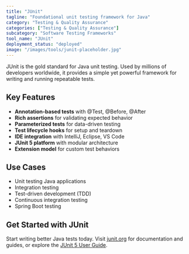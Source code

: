 ```yaml
---
title: "JUnit"
tagline: "Foundational unit testing framework for Java"
category: "Testing & Quality Assurance"
categories: ["Testing & Quality Assurance"]
subcategory: "Software Testing Frameworks"
tool_name: "JUnit"
deployment_status: "deployed"
image: "/images/tools/junit-placeholder.jpg"
---
```

JUnit is the gold standard for Java unit testing. Used by millions of developers worldwide, it provides a simple yet powerful framework for writing and running repeatable tests.

## Key Features

- **Annotation-based tests** with @Test, @Before, @After
- **Rich assertions** for validating expected behavior
- **Parameterized tests** for data-driven testing
- **Test lifecycle hooks** for setup and teardown
- **IDE integration** with IntelliJ, Eclipse, VS Code
- **JUnit 5 platform** with modular architecture
- **Extension model** for custom test behaviors

## Use Cases

- Unit testing Java applications
- Integration testing
- Test-driven development (TDD)
- Continuous integration testing
- Spring Boot testing

## Get Started with JUnit

Start writing better Java tests today. Visit [junit.org](https://junit.org/junit5/) for documentation and guides, or explore the [JUnit 5 User Guide](https://junit.org/junit5/docs/current/user-guide/).
